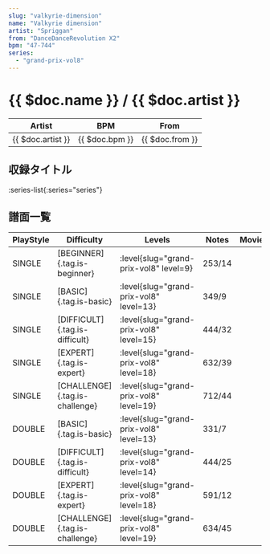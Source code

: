 ```yaml
---
slug: "valkyrie-dimension"
name: "Valkyrie dimension"
artist: "Spriggan"
from: "DanceDanceRevolution X2"
bpm: "47-744"
series:
  - "grand-prix-vol8"
---
```


# {{ $doc.name }} / {{ $doc.artist }}

|Artist|BPM|From|
|------|---|----|
|{{ $doc.artist }}|{{ $doc.bpm }}|{{ $doc.from }}|

## 収録タイトル

:series-list{:series="series"}

## 譜面一覧

|PlayStyle|Difficulty|Levels|Notes|Movie|
|---------|----------|------|-----|-----|
|SINGLE|[BEGINNER]{.tag.is-beginner}|<div class="field is-grouped is-grouped-multiline"> :level{slug="grand-prix-vol8" level=9}</div>|253/14||
|SINGLE|[BASIC]{.tag.is-basic}|<div class="field is-grouped is-grouped-multiline"> :level{slug="grand-prix-vol8" level=13}</div>|349/9||
|SINGLE|[DIFFICULT]{.tag.is-difficult}|<div class="field is-grouped is-grouped-multiline"> :level{slug="grand-prix-vol8" level=15}</div>|444/32||
|SINGLE|[EXPERT]{.tag.is-expert}|<div class="field is-grouped is-grouped-multiline"> :level{slug="grand-prix-vol8" level=18}</div>|632/39||
|SINGLE|[CHALLENGE]{.tag.is-challenge}|<div class="field is-grouped is-grouped-multiline"> :level{slug="grand-prix-vol8" level=19}</div>|712/44||
|DOUBLE|[BASIC]{.tag.is-basic}|<div class="field is-grouped is-grouped-multiline"> :level{slug="grand-prix-vol8" level=13}</div>|331/7||
|DOUBLE|[DIFFICULT]{.tag.is-difficult}|<div class="field is-grouped is-grouped-multiline"> :level{slug="grand-prix-vol8" level=14}</div>|444/25||
|DOUBLE|[EXPERT]{.tag.is-expert}|<div class="field is-grouped is-grouped-multiline"> :level{slug="grand-prix-vol8" level=18}</div>|591/12||
|DOUBLE|[CHALLENGE]{.tag.is-challenge}|<div class="field is-grouped is-grouped-multiline"> :level{slug="grand-prix-vol8" level=19}</div>|634/45||
